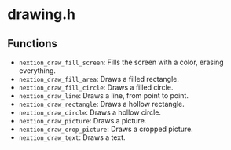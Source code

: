 # drawing.h

## Functions

* ```nextion_draw_fill_screen```: Fills the screen with a color, erasing everything.
* ```nextion_draw_fill_area```: Draws a filled rectangle.
* ```nextion_draw_fill_circle```: Draws a filled circle.
* ```nextion_draw_line```: Draws a line, from point to point.
* ```nextion_draw_rectangle```: Draws a hollow rectangle.
* ```nextion_draw_circle```: Draws a hollow circle.
* ```nextion_draw_picture```: Draws a picture.
* ```nextion_draw_crop_picture```: Draws a cropped picture.
* ```nextion_draw_text```: Draws a text.
